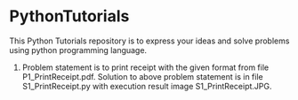 # PythonTutorials
This Python Tutorials repository is to express your ideas and solve problems using python programming language.
1. Problem statement is to print receipt with the given
format from file P1_PrintReceipt.pdf.
Solution to above problem statement is in file S1_PrintReceipt.py with execution result image S1_PrintReceipt.JPG.


